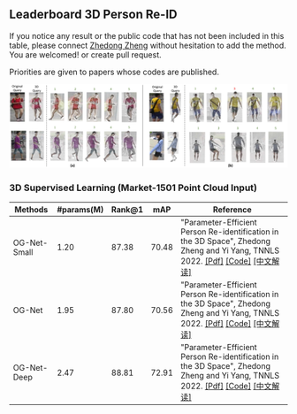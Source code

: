## Leaderboard 3D Person Re-ID 

If you notice any result or the public code that has not been included in this table, please connect [Zhedong Zheng](mailto:zdzheng12@gmail.com) without hesitation to add the method. You are welcomed! 
or create pull request.

Priorities are given to papers whose codes are published.

![](https://github.com/layumi/person-reid-3d/raw/master/imgs/demo-1.jpg)



 ### 3D Supervised Learning (Market-1501 Point Cloud Input)

|Methods | #params(M) | Rank@1 | mAP| Reference|
| -------- | ----- | ----- | ---- | ---- |
|OG-Net-Small | 1.20 | 87.38 | 70.48 | "Parameter-Efficient Person Re-identification in the 3D Space", Zhedong Zheng and Yi Yang, TNNLS 2022. [[Pdf]](https://zdzheng.xyz/files/TNNLS_3D_PersonReID.pdf) [[Code]](https://github.com/layumi/person-reid-3d) [[中文解读]](https://zhuanlan.zhihu.com/p/149121098) |
|OG-Net | 1.95 | 87.80 | 70.56 | "Parameter-Efficient Person Re-identification in the 3D Space", Zhedong Zheng and Yi Yang, TNNLS 2022. [[Pdf]](https://zdzheng.xyz/files/TNNLS_3D_PersonReID.pdf) [[Code]](https://github.com/layumi/person-reid-3d) [[中文解读]](https://zhuanlan.zhihu.com/p/149121098) |
|OG-Net-Deep | 2.47 | 88.81 | 72.91 | "Parameter-Efficient Person Re-identification in the 3D Space", Zhedong Zheng and Yi Yang, TNNLS 2022. [[Pdf]](https://zdzheng.xyz/files/TNNLS_3D_PersonReID.pdf) [[Code]](https://github.com/layumi/person-reid-3d) [[中文解读]](https://zhuanlan.zhihu.com/p/149121098) |
